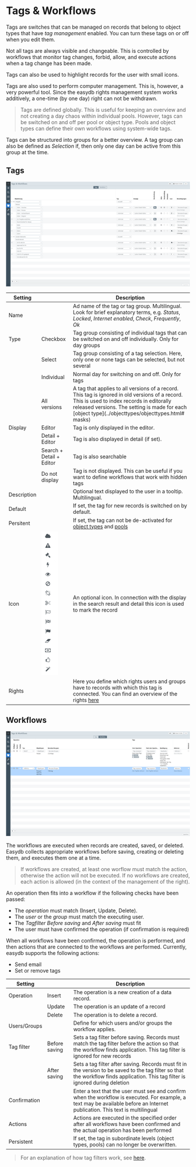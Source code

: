 # Tags & Workflows

Tags are switches that can be managed on records that belong to object types that have *tag management* enabled. You can turn these tags on or off when you edit them.

Not all tags are always visible and changeable. This is controlled by workflows that monitor tag changes, forbid, allow, and execute actions when a tag change has been made.

Tags can also be used to highlight records for the user with small icons.

Tags are also used to perform computer management. This is, however, a very powerful tool. Since the easydb rights management system works additively, a one-time (by one day) right can not be withdrawn.

> Tags are defined globally. This is useful for keeping an overview and not creating a day chaos within individual pools. However, tags can be switched on and off per pool or object type. Pools and object types can define their own workflows using system-wide tags.

Tags can be structured into groups for a better overview. A tag group can also be defined as *Selection* if, then only one day can be active from this group at the time.

## Tags

![Tags & Workflows](tags-workflows-tags.png)

| Setting | | Description |
| - | - | - |
| Name | | Ad name of the tag or tag group. Multilingual. Look for brief explanatory terms, e.g. *Status*, *Locked*, *Internet enabled*, *Check*, *Frequently*, *Ok*
| Type | Checkbox | Tag group consisting of individual tags that can be switched on and off individually. Only for day groups
| | Select | Tag group consisting of a tag selection. Here, only one or none tags can be selected, but not several
| | Individual | Normal day for switching on and off. Only for tags
| | All versions | A tag that applies to all versions of a record. This tag is ignored in old versions of a record. This is used to index records in editorally released versions. The setting is made for each [object type](../objecttypes/objecttypes.html# masks) |
| Display | Editor | Tag is only displayed in the editor. |
| | Detail + Editor | Tag is also displayed in detail (if set). |
| | Search + Detail + Editor | Tag is also searchable
| | Do not display | Tag is not displayed. This can be useful if you want to define workflows that work with hidden tags
| Description || Optional text displayed to the user in a tooltip. Multilingual. |
| Default || If set, the tag for new records is switched on by default. |
| Persitent || If set, the tag can not be de-activated for [object types](../objecttypes/objecttypes.html) and [pools](../pools/pools.html)
| Icon |![Tag-Icons](tag-icons.png) | An optional icon. In connection with the display in the search result and detail this icon is used to mark the record
| Rights || Here you define which rights users and groups have to records with which this tag is connected. You can find an overview of the rights [here](../rightsmanagement.html#system-rights)


## <a name="workflows"> </a> Workflows

![Tags &amp; Workflow](tags-workflows-workflows.png)

The workflows are executed when records are created, saved, or deleted. Easydb collects appropriate workflows before saving, creating or deleting them, and executes them one at a time.

> If workflows are created, at least one worflow must match the action, otherwise the action will not be executed. If no workflows are created, each action is allowed (in the context of the management of the right).

An operation then fits into a workflow if the following checks have been passed:

* The *operation* must match (Insert, Update, Delete).
* The *user* or the *group* must match the executing user.
* The *Tagfilter* *Before saving* and *After saving* must fit
* The user must have confirmed the operation (if confirmation is required)

When all workflows have been confirmed, the operation is performed, and then actions that are connected to the workflows are performed. Currently, easydb supports the following actions:

* Send email
* Set or remove tags

| Setting | | Description |
| - | - | - |
| Operation | Insert | The operation is a new creation of a data record. |
| |Update |The operation is an update of a record|
| | Delete | The operation is to delete a record. |
| Users/Groups || Define for which users and/or groups the workflow applies. |
| Tag filter | Before saving | Sets a tag filter before saving. Records must match the tag filter before the action so that the workflow finds application. This tag filter is ignored for new records
| | After saving | Sets a tag filter after saving. Records must fit in the version to be saved to the tag filter so that the workflow finds application. This tag filter is ignored during deletion
| Confirmation || Enter a text that the user must see and confirm when the workflow is executed. For example, a text may be available before an Internet publication. This text is multilingual
| Actions || Actions are executed in the specified order after all workflows have been confirmed and the actual operation has been performed
| Persistent || If set, the tag in subordinate levels (object types, pools) can no longer be overwritten. |

> For an explanation of how tag filters work, see [here](../rightsmanagement.html#tagfilter).